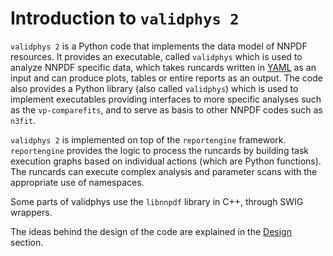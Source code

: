 Introduction to `validphys 2`
=============================

`validphys 2` is a Python code that implements the data model of NNPDF
resources. It provides an executable, called `validphys` which is used to
analyze NNPDF specific data, which takes runcards written in
[YAML](https://en.wikipedia.org/wiki/YAML) as an input and can produce plots,
tables or entire reports as an output. The code also provides a Python library
(also called `validphys`) which is used to implement executables providing
interfaces to more specific analyses such as the `vp-comparefits`, and to
serve as basis to other NNPDF codes such as `n3fit`.

`validphys 2` is implemented on top of the `reportengine` framework.
`reportengine` provides the logic to process the runcards by building  task
execution graphs based on individual actions (which are Python functions). The
runcards can execute complex analysis and parameter scans with  the appropriate
use of namespaces.

Some parts of validphys use the `libnnpdf` library in C++, through SWIG
wrappers.

The ideas behind the design of the code are explained in the
[Design](./design.md) section.


